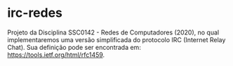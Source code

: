 # irc-redes
Projeto da Disciplina SSC0142 - Redes de Computadores (2020), no qual implementaremos uma versão simplificada do protocolo IRC (Internet Relay Chat). Sua definição pode ser encontrada em: https://tools.ietf.org/html/rfc1459.
